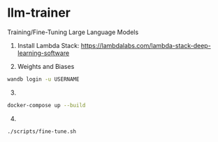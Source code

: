 # llm-trainer
Training/Fine-Tuning Large Language Models

1. Install Lambda Stack: https://lambdalabs.com/lambda-stack-deep-learning-software

2. Weights and Biases

```bash
wandb login -u USERNAME
```

3.

```bash
docker-compose up --build
```

4.

```bash
./scripts/fine-tune.sh
```
